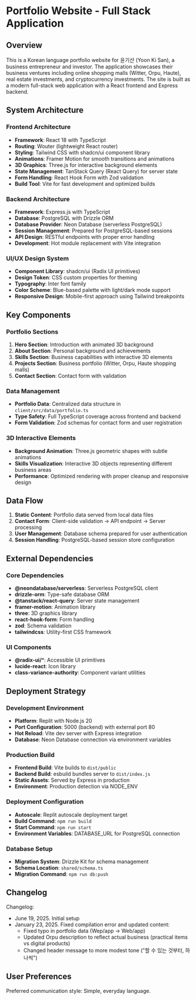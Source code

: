 # Portfolio Website - Full Stack Application

## Overview

This is a Korean language portfolio website for 윤기산 (Yoon Ki San), a business entrepreneur and investor. The application showcases their business ventures including online shopping malls (Witter, Orpu, Haute), real estate investments, and cryptocurrency investments. The site is built as a modern full-stack web application with a React frontend and Express backend.

## System Architecture

### Frontend Architecture
- **Framework**: React 18 with TypeScript
- **Routing**: Wouter (lightweight React router)
- **Styling**: Tailwind CSS with shadcn/ui component library
- **Animations**: Framer Motion for smooth transitions and animations
- **3D Graphics**: Three.js for interactive background elements
- **State Management**: TanStack Query (React Query) for server state
- **Form Handling**: React Hook Form with Zod validation
- **Build Tool**: Vite for fast development and optimized builds

### Backend Architecture
- **Framework**: Express.js with TypeScript
- **Database**: PostgreSQL with Drizzle ORM
- **Database Provider**: Neon Database (serverless PostgreSQL)
- **Session Management**: Prepared for PostgreSQL-based sessions
- **API Design**: RESTful endpoints with proper error handling
- **Development**: Hot module replacement with Vite integration

### UI/UX Design System
- **Component Library**: shadcn/ui (Radix UI primitives)
- **Design Token**: CSS custom properties for theming
- **Typography**: Inter font family
- **Color Scheme**: Blue-based palette with light/dark mode support
- **Responsive Design**: Mobile-first approach using Tailwind breakpoints

## Key Components

### Portfolio Sections
1. **Hero Section**: Introduction with animated 3D background
2. **About Section**: Personal background and achievements
3. **Skills Section**: Business capabilities with interactive 3D elements
4. **Projects Section**: Business portfolio (Witter, Orpu, Haute shopping malls)
5. **Contact Section**: Contact form with validation

### Data Management
- **Portfolio Data**: Centralized data structure in `client/src/data/portfolio.ts`
- **Type Safety**: Full TypeScript coverage across frontend and backend
- **Form Validation**: Zod schemas for contact form and user registration

### 3D Interactive Elements
- **Background Animation**: Three.js geometric shapes with subtle animations
- **Skills Visualization**: Interactive 3D objects representing different business areas
- **Performance**: Optimized rendering with proper cleanup and responsive design

## Data Flow

1. **Static Content**: Portfolio data served from local data files
2. **Contact Form**: Client-side validation → API endpoint → Server processing
3. **User Management**: Database schema prepared for user authentication
4. **Session Handling**: PostgreSQL-based session store configuration

## External Dependencies

### Core Dependencies
- **@neondatabase/serverless**: Serverless PostgreSQL client
- **drizzle-orm**: Type-safe database ORM
- **@tanstack/react-query**: Server state management
- **framer-motion**: Animation library
- **three**: 3D graphics library
- **react-hook-form**: Form handling
- **zod**: Schema validation
- **tailwindcss**: Utility-first CSS framework

### UI Components
- **@radix-ui/***: Accessible UI primitives
- **lucide-react**: Icon library
- **class-variance-authority**: Component variant utilities

## Deployment Strategy

### Development Environment
- **Platform**: Replit with Node.js 20
- **Port Configuration**: 5000 (backend) with external port 80
- **Hot Reload**: Vite dev server with Express integration
- **Database**: Neon Database connection via environment variables

### Production Build
- **Frontend Build**: Vite builds to `dist/public`
- **Backend Build**: esbuild bundles server to `dist/index.js`
- **Static Assets**: Served by Express in production
- **Environment**: Production detection via NODE_ENV

### Deployment Configuration
- **Autoscale**: Replit autoscale deployment target
- **Build Command**: `npm run build`
- **Start Command**: `npm run start`
- **Environment Variables**: DATABASE_URL for PostgreSQL connection

### Database Setup
- **Migration System**: Drizzle Kit for schema management
- **Schema Location**: `shared/schema.ts`
- **Migration Command**: `npm run db:push`

## Changelog

Changelog:
- June 19, 2025. Initial setup
- January 23, 2025. Fixed compilation error and updated content:
  - Fixed typo in portfolio data (Wep/app → Web/app)
  - Updated Orpu description to reflect actual business (practical items vs digital products)
  - Changed header message to more modest tone ("할 수 있는 것부터, 하나씩")

## User Preferences

Preferred communication style: Simple, everyday language.